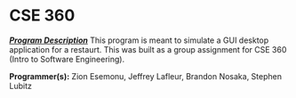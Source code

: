 # CSE 360
***<ins>Program Description</ins>***
This program is meant to simulate a GUI desktop application for a restaurt. This was built as a group assignment for CSE 360 (Intro to Software Engineering).

**Programmer(s):** Zion Esemonu, Jeffrey Lafleur, Brandon Nosaka, Stephen Lubitz
